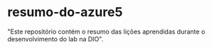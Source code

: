 # resumo-do-azure5
"Este repositório contém o resumo das lições aprendidas durante o desenvolvimento do lab na DIO".
